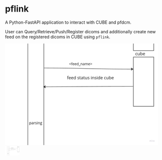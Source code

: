 # pflink
A Python-FastAPI application to interact with CUBE and pfdcm.

User can Query/Retrieve/Push/Register dicoms and additionally create new feed on the registered dicoms in CUBE using `pflink`.

![workflow/status/](https://github.com/FNNDSC/pflink/blob/main/images/workflow_status.jpg)
<img src="https://github.com/FNNDSC/pflink/blob/main/images/workflow_status.jpg" width="48">

